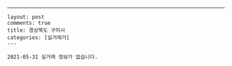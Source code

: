 ---
    layout: post
    comments: true
    title: 경상북도 구미시
    categories: [실거래가]
    ---

    2021-05-31 실거래 정보가 없습니다.

    